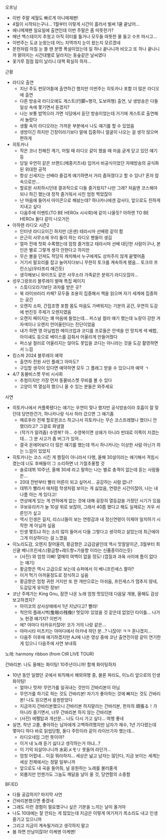 오프닝

- 이번 주말 세월도 빠르게 아니메재팬!
- 4월이 시작되는구나... 1월부터 이렇게 시간이 흘러서 벌써 1쿨 끝났어...
- 애니메재팬 일요일에 출연인데 이번 주말은 좀 따뜻한가?
- 매년 백스테이지 추웠고 아직 히터를 틀거나 모두들 따뜻한 물 들고 수프 마시고...
- 이번주는 도쿄 눈왔는데 어느 지역까지 눈이 왔는지 모르겠네
- 몬헌처럼 아침 눈 뜰 땐 분명 폭설이었는데 일 하나 끝나니까 비오고 또 하나 끝나니까 맑아지는 시간대별로 달라지는 동숲같은 날씨였다
- 꽃가루 점점 많이 날리니 대책 확실히 하자...

근황
- 라디오 출연
  - 지난 주도 펀모어튠에 출연하긴 했지만 이번주는 히토카나 포함 더 많은 라디오에 출연
  - 다른 방송국 라디오에도 게스트(行脚=행각, 도보여행) 출연, 낮 생방송은 다들 일상 속에 쫓기면서 듣겠지?
  - 나는 보통 밥먹으러 가면 식당에서 듣던 방송이었는데 거기에 게스트로 출연해서 놀랐다
  - 생활 속의 라디오라는 가까운 부분에서 나도 얘기를 할 수 있었음
  - 생방이긴 하지만 긴장이라기보다 말에 집중하니 얼굴이 나오는 걸 생각 않으며 편하게
- 히토카나
  - 작은 코너 친해진 계기, 어릴 때 라디오 같이 했을 때 마음 굳게 닫고 있던 얘기 등
  - 당일 우연히 같은 브랜드(메종키츠네) 입어서 비공식이었던 자매방송의 공식화된 위대한 공적
  - 항상 신세지는 선배라 즐겁게 얘기하면서 거리 좁혀졌다고 할 수 있나? 혼자 맘속으로만...
  - 할로윈 사죄하시던데 결과적으로 다들 즐거웠지? 나만 그래? 처음엔 코스해야되나 하긴 했는데 정작 즐거워서 사진 엄청 찍었잖아
  - 난 마음에 들어서 아이콘으로 해놨는데? 하나카나에겐 감사다, 앞으로도 친하게 지내고 싶다
  - 다음주에 이벤트(TO BE HEROx 시사회)에 같이 나올듯? 아하렌 TO BE HEROx 둘다 같이 나오거든
- 아하렌 라디오 시즌2
  - 인터넷 라디오이긴 하지만 (온센) 테라시마 선배랑 같이 함
  - 은근히 사무소에 우리 둘이 하는 라디오 팬들이 생김
  - 얼마 전에 첫회 수록했는데 엄청 즐거웠고 테라시마 선배 대단한 사람이구나, 본인은 별로 그렇게 생각 안한다고 하지만
  - 무슨 볼을 던져도 적당히 캐치해서 누구에게도 상처주지 않게 끝맺어줌
  - 거기서 말꼬리를 잡고 늘어지다보니 무한히 토크를 계속하게 됐음... 토크의 프린스님(우타프리 얘긴듯)
  - 생각해보니 와이프도 같은 사무소라 가족같은 분위기 라디오잖아...
- 성우그랑프리 블루레이 발매 특집 페이지
  - 스튜디오라기보단 과자를 받은 곳?
  - 북 라이브러리 카페? 모두들 조용히 집중해서 책을 읽으며 자기 세계에 집중하는 공간
  - 오렌지 소파, 간접조명 포함 몸도 마음도 가벼워지는 기분의 공간, 우연히 도감에 번진듯 주제가 오렌지였음
  - 오렌지 페이지는 꽤 마음에 들었는데... 퍼스널 컬러 얘기 했는데 노랑이 강한 겨자색이나 오렌지 안어울린다는 진단이었음
  - 내가 하면 영 아닐법한 메이크업과 코디를 프로들은 안색을 안 망치게 색 배합, 아이섀도 등으로 베이스를 감춰서 어울리게 만들어줬다
  - 퍼스널 컬러로 어울리지는 않아도 못입을 코디는 아니라는 것을 도감 촬영하면서 느낌
- 킹스파 2024 블루레이 예약 
  - 출연자 전원 사인 플래그 아마도? 
  - 구입할 생각이 있다면 예약하면 모두 그 플래그 받을 수 있으니까 예약 ㄱ
- 4/7 동물비스켓 무비 시사회
  - 추첨이지만 가장 먼저 동물비스켓 무비를 볼 수 있다
  - 고양이 역 열심히 했으니 올 수 있는 분들은 와주세요

사연
- 히토카나에서 커플룩됐다는 얘기는 우연이 맞나 했지만 공식방송이라 호흡이 잘 맞던데 당연한건가, 하나카나랑 식사 하러 갔으면 그 얘기좀
  - 메로후라 전체 할로윈코스 하고나서 히토카나는 무슨 코스프레했나 했더니 안했더라고? 그걸로 화낼껄
  - (작가가 알려줌) 수영복? 아… 수영복이면 상쇄가 아니라 반대로 이쪽이 지겠는데… 그 분 사고가 좀 버그가 있어…
  - 결국 온에어보다 더 많은 얘기를 했는데 역시 하나카나는 이상한 사람 아닌가 하는 느낌이 있었지
- 히토카나는 코스 시킨 게 짬질이 아니라서 다행, 올해 30살이라는 얘기해서 격침시켰는데 너도 후배들이 그 소리하면 너 기절초풍할 것
  - 솔로데뷔 10주년, 올해 30세 라고 말하는 나는 별로 충격이 없는데 듣는 사람들은…
  - 20대 전반부터 빨리 어른이 되고 싶어서… 공감하는 사람 없나?
  - 데뷔가 빨라서 애처럼 학생처럼 보이는 게 싫었음, 연령은 시간이잖아, 나는 내 나름 아는 게 있다고!
  - 연상에게 있는 게 연하에게 없는 것에 대해 굉장히 열등감을 가졌던 시기가 있음
  - 쿠보유리카가 늘 10살 위로 보잖아, 그래서 40쯤 됐다고 해도 실제로는 겨우 서른인가 싶고
  - 역시 인생은 길지, 리스너들이 보는 연령감과 내 정신연령이 이제야 일치하기 시작한 게 아닐까 싶음
  - 인생 몇트냐 하는 소리 많이 들어서 다들 그렇다고 생각하고 살았는데 최근에야 그게 이상하다는 걸 느꼈음
- 이노리도감, 오렌지 잘어울려, 황금향은 고급감귤인데 역시 맛잘알이군, 3월부터 최신귤 베니프린세스(황금향+레드향=가을향 이라는 신품종이라는듯)
  - (사진) 와 엄청 이뻐! 열매의 여백이 없을 정도! (껍질과 과육 사이에 틈이 없다는 얘기)
  - 황금향은 역시 고급으로 보는데 슈퍼에서 이 베니프린세스 팔아? 
  - 이거 먹기 아까울정도로 장식하고 싶음
  - 황금향은 엄청 귀한 거지만 또 한 개만으로는 아쉬움, 프린세스가 멈추지 않네, 도감답게 유익한 정보!
- 코난 주제가는 King Gnu, 잠깐 나온 노래 엄청 멋있던데 다음달 개봉, 올해도 감상 보고하겠지?
  - 아이코의 상사상애에서 1년 지났다고? 빨라! 
  - 척안의 플래시백(隻眼の残像)! 멋있어! 있었을 것 같은데 없었던 타이틀… 나가노 현경 얘기지? 이번거
  - 에? 야마다 타카유키잖아! 코가 거의 나랑 같은…
  - 야마시타 미츠키는 야마다에서 아카네 하던 분…? 나잖아! ㅋㅋ 혼나겠지…
  - 다음주 이후에 얘기하겠지만 AJ에 나온 영상 중에 코난 출연진이랑 같이 연기한 게 있으니 다음주에 사연 보내줘

노래: harmony ribbon (from CtR LIVE TOUR)

간바리본: 나도 올해는 화이팅! 10주년이니까! 함께 화이팅하자
- 10년 동안 일했던 곳에서 퇴직해서 해외여행 중, 물론 파리도, 이노리 앞으로의 인생 화이팅!
  - 얼마나 멋져! 무언가를 일궈내는 것만이 간바리본이 아님
  - 무언가를 하기로 하는 것도 간바리본! 자기가 좋아하는 것에 빠지는 것도 간바리본! 나도 읽으면서 응원받았다
  - 지금까지 간바리본했으니 간바리본 하지말라는 간바리본, 한자의 頑張る！가 아니라 즐기면서, 너무 간바리본 하지 않는 간바리본
  - (사진) 에펠탑과 개선문… 나도 다시 가고 싶다... 여행 좋네
- 실연, 작년 고졸, 좋아하는 남자에게 고백하려했지만 남자가 재수, 1년 기다렸는데 몇마디 하다 바로 읽씹당함, 둘다 주민이라 같이 라이브가자 했는데...
  - 라디오네임 그런 뜻이야? 
  - 이거 내 노래 듣기 싫다고 생각하는거 아냐…?
  - 이 기억 되살아나니까 水彩メモリ 못들어 라던가…
  - 엄청 어렵네… 이걸 뭐라하지… 세상은 넓고 남자는 많단다, 지금 보이는 세계는 세상 전체에서는 정말 일부니까
  - 앞으로도 내 곡을 들어줘, 널 응원하는 노래를 불러줄게
  - 외롭지만 언젠가도 그놈도 깨달을 날이 올 것, 당연함의 소중함

BF/ED
- 다들 공감하지? 마지막 사연
- 간바리본했으면 좋겠네
- 그래도 이런 경험이 필요했구나 싶은 기분을 느끼는 날이 올거야
- 나도 10대에는 잘 안되는 게 많았는데 지금은 이렇게 여기저기 목소리도 내고 인생 즐기고 있으니까
- 그리고 지금이 계속될거라고 생각하지 말고
- 봄 하면 만남이잖아! 이케멘 이케멘!